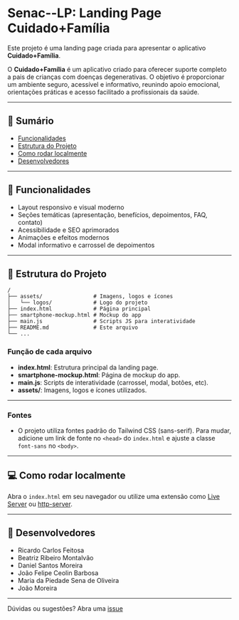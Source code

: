 # Senac--LP: Landing Page Cuidado+Família

Este projeto é uma landing page criada para apresentar o aplicativo **Cuidado+Família**.

O **Cuidado+Família** é um aplicativo criado para oferecer suporte completo a pais de crianças com doenças degenerativas. O objetivo é proporcionar um ambiente seguro, acessível e informativo, reunindo apoio emocional, orientações práticas e acesso facilitado a profissionais da saúde.

---

## 📑 Sumário
- [Funcionalidades](#funcionalidades)
- [Estrutura do Projeto](#estrutura-do-projeto)
- [Como rodar localmente](#como-rodar-localmente)
- [Desenvolvedores](#desenvolvedores)

---

## 🚀 Funcionalidades
- Layout responsivo e visual moderno
- Seções temáticas (apresentação, benefícios, depoimentos, FAQ, contato)
- Acessibilidade e SEO aprimorados
- Animações e efeitos modernos
- Modal informativo e carrossel de depoimentos

---

## 📁 Estrutura do Projeto
```text
/
├── assets/                # Imagens, logos e ícones
│   └── logos/             # Logo do projeto
├── index.html             # Página principal
├── smartphone-mockup.html # Mockup do app
├── main.js                # Scripts JS para interatividade
├── README.md              # Este arquivo
└── ...
```

### Função de cada arquivo
- **index.html**: Estrutura principal da landing page.
- **smartphone-mockup.html**: Página de mockup do app.
- **main.js**: Scripts de interatividade (carrossel, modal, botões, etc).
- **assets/**: Imagens, logos e ícones utilizados.

---

### Fontes
- O projeto utiliza fontes padrão do Tailwind CSS (sans-serif). Para mudar, adicione um link de fonte no `<head>` do `index.html` e ajuste a classe `font-sans` no `<body>`.

---

## 💻 Como rodar localmente
Abra o `index.html` em seu navegador ou utilize uma extensão como [Live Server](https://marketplace.visualstudio.com/items?itemName=ritwickdey.LiveServer) ou [http-server](https://www.npmjs.com/package/http-server).

---

## 👥 Desenvolvedores
- Ricardo Carlos Feitosa
- Beatriz Ribeiro Montalvão
- Daniel Santos Moreira
- João Felipe Ceolin Barbosa
- Maria da Piedade Sena de Oliveira
- João Moreira

---

Dúvidas ou sugestões? Abra uma [issue](https://github.com/Rcffeitosa/CuidadoMaisFamilia-V2.0/issues)
